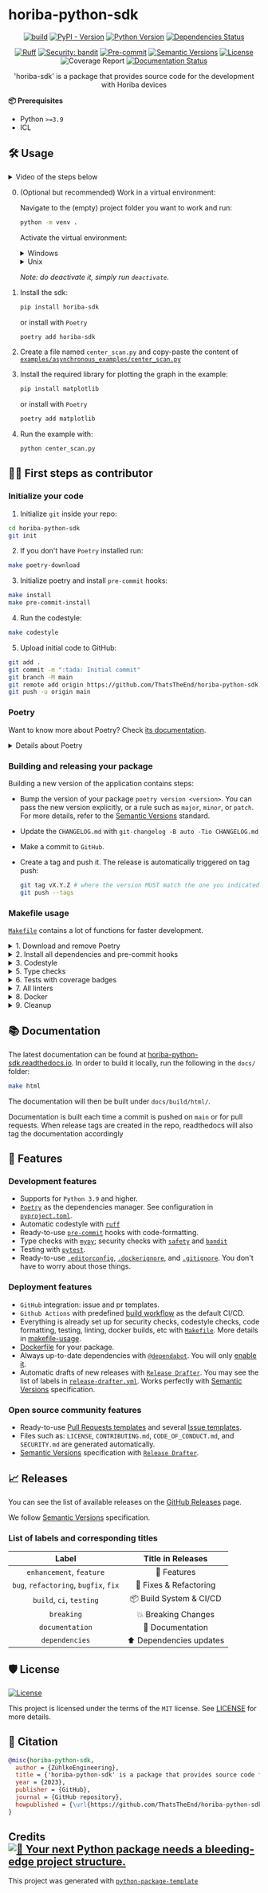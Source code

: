# horiba-python-sdk

<div align="center">

[![build](https://github.com/ThatsTheEnd/horiba-python-sdk/actions/workflows/build.yml/badge.svg)](https://github.com/ThatsTheEnd/horiba-python-sdk/actions/workflows/build.yml)
[![PyPI - Version](https://img.shields.io/pypi/v/horiba-sdk)](https://pypi.org/project/horiba-sdk/)
[![Python Version](https://img.shields.io/pypi/pyversions/horiba-sdk.svg)](https://pypi.org/project/horiba-sdk/)
[![Dependencies Status](https://img.shields.io/badge/dependencies-up%20to%20date-brightgreen.svg)](https://github.com/ThatsTheEnd/horiba-python-sdk/pulls?utf8=%E2%9C%93&q=is%3Apr%20author%3Aapp%2Fdependabot)

[![Ruff](https://img.shields.io/endpoint?url=https://raw.githubusercontent.com/astral-sh/ruff/main/assets/badge/v2.json)](https://github.com/astral-sh/ruff)
[![Security: bandit](https://img.shields.io/badge/security-bandit-green.svg)](https://github.com/PyCQA/bandit)
[![Pre-commit](https://img.shields.io/badge/pre--commit-enabled-brightgreen?logo=pre-commit&logoColor=white)](https://github.com/ThatsTheEnd/horiba-python-sdk/blob/master/.pre-commit-config.yaml)
[![Semantic Versions](https://img.shields.io/badge/%20%20%F0%9F%93%A6%F0%9F%9A%80-semantic--versions-e10079.svg)](https://github.com/ThatsTheEnd/horiba-python-sdk/releases)
[![License](https://img.shields.io/github/license/ThatsTheEnd/horiba-python-sdk)](https://github.com/ThatsTheEnd/horiba-python-sdk/blob/master/LICENSE)
![Coverage Report](assets/images/coverage.svg)
[![Documentation Status](https://readthedocs.org/projects/horiba-python-sdk/badge/?version=latest)](https://horiba-python-sdk.readthedocs.io/en/latest/?badge=latest)

'horiba-sdk' is a package that provides source code for the development with Horiba devices

</div>

**📦 Prerequisites**

* Python `>=3.9`
* ICL

## 🛠️ Usage

<details>
<summary>Video of the steps below</summary>
![first steps in python](docs/source/images/python_first_steps.gif)
</details>

0. (Optional but recommended) Work in a virtual environment:

   Navigate to the (empty) project folder you want to work and run:

   ```bash
   python -m venv .
   ```

   Activate the virtual environment:

   <details>
   <summary>Windows</summary>

   ```powershell
   .\Scripts\activate
   ```
   </details>

   <details>
   <summary>Unix</summary>

   ```bash
   source ./bin/activate
   ```
   </details>

   *Note: do deactivate it, simply run `deactivate`.*


1. Install the sdk:

   ```bash
   pip install horiba-sdk
   ```

   or install with `Poetry`

   ```bash
   poetry add horiba-sdk
   ```

2. Create a file named `center_scan.py` and copy-paste the content of
   [`examples/asynchronous_examples/center_scan.py`](examples/asynchronous_examples/center_scan.py)

3. Install the required library for plotting the graph in the example:

   ```bash
   pip install matplotlib
   ```

   or install with `Poetry`

   ```bash
   poetry add matplotlib
   ```

4. Run the example with:

   ```bash
   python center_scan.py
   ```

## 👩‍💻 First steps as contributor

### Initialize your code

1. Initialize `git` inside your repo:

```bash
cd horiba-python-sdk
git init
```

2. If you don't have `Poetry` installed run:

```bash
make poetry-download
```

3. Initialize poetry and install `pre-commit` hooks:

```bash
make install
make pre-commit-install
```

4. Run the codestyle:

```bash
make codestyle
```

5. Upload initial code to GitHub:

```bash
git add .
git commit -m ":tada: Initial commit"
git branch -M main
git remote add origin https://github.com/ThatsTheEnd/horiba-python-sdk.git
git push -u origin main
```

<!-- ### Set up bots -->

<!-- - Set up [Dependabot](https://docs.github.com/en/github/administering-a-repository/enabling-and-disabling-version-updates#enabling-github-dependabot-version-updates) to ensure you have the latest dependencies. -->
<!-- - Set up [Stale bot](https://github.com/apps/stale) for automatic issue closing. -->

### Poetry

Want to know more about Poetry? Check [its documentation](https://python-poetry.org/docs/).

<details>
<summary>Details about Poetry</summary>
<p>

Poetry's [commands](https://python-poetry.org/docs/cli/#commands) are very intuitive and easy to learn, like:

- `poetry add numpy@latest`
- `poetry run pytest`
- `poetry publish --build`

etc
</p>
</details>

### Building and releasing your package

Building a new version of the application contains steps:

- Bump the version of your package `poetry version <version>`. You can pass the new version explicitly, or a rule such as `major`, `minor`, or `patch`. For more details, refer to the [Semantic Versions](https://semver.org/) standard.
- Update the `CHANGELOG.md` with `git-changelog -B auto -Tio CHANGELOG.md`
- Make a commit to `GitHub`.
- Create a tag and push it. The release is automatically triggered on tag push:

  ```bash
  git tag vX.Y.Z # where the version MUST match the one you indicated before
  git push --tags
  ```

### Makefile usage

[`Makefile`](https://github.com/ThatsTheEnd/horiba-python-sdk/blob/master/Makefile) contains a lot of functions for faster development.

<details>
<summary>1. Download and remove Poetry</summary>
<p>

To download and install Poetry run:

```bash
make poetry-download
```

To uninstall

```bash
make poetry-remove
```

</p>
</details>

<details>
<summary>2. Install all dependencies and pre-commit hooks</summary>
<p>

Install requirements:

```bash
make install
```

Pre-commit hooks coulb be installed after `git init` via

```bash
make pre-commit-install
```

</p>
</details>

<details>
<summary>3. Codestyle</summary>
<p>

Automatic formatting uses `pyupgrade`, `isort` and `black`.

```bash
make codestyle

# or use synonym
make formatting
```

Codestyle checks only, without rewriting files:

```bash
make check-codestyle
```

> Note: `check-codestyle` uses `isort`, `black` and `darglint` library

Update all dev libraries to the latest version using one comand

```bash
make update-dev-deps
```

<details>
<summary>4. Code security</summary>
<p>

```bash
make check-safety
```

This command launches `Poetry` integrity checks as well as identifies security issues with `Safety` and `Bandit`.

```bash
make check-safety
```

</p>
</details>

</p>
</details>

<details>
<summary>5. Type checks</summary>
<p>

Run `mypy` static type checker

```bash
make mypy
```

</p>
</details>

<details>
<summary>6. Tests with coverage badges</summary>
<p>

Run `pytest`

```bash
make test
```

</p>
</details>

<details>
<summary>7. All linters</summary>
<p>

Of course there is a command to ~~rule~~ run all linters in one:

```bash
make lint
```

the same as:

```bash
make test
make check-codestyle
make mypy
make check-safety
```

</p>
</details>

<details>
<summary>8. Docker</summary>
<p>

```bash
make docker-build
```

which is equivalent to:

```bash
make docker-build VERSION=latest
```

Remove docker image with

```bash
make docker-remove
```

More information [about docker](https://github.com/ThatsTheEnd/horiba-python-sdk/tree/master/docker).

</p>
</details>

<details>
<summary>9. Cleanup</summary>
<p>
Delete pycache files

```bash
make pycache-remove
```

Remove package build

```bash
make build-remove
```

Delete .DS_STORE files

```bash
make dsstore-remove
```

Remove .mypycache

```bash
make mypycache-remove
```

Or to remove all above run:

```bash
make cleanup
```

</p>
</details>

## 📚 Documentation

The latest documentation can be found at
[horiba-python-sdk.readthedocs.io](https://horiba-python-sdk.readthedocs.io/en/latest/).
In order to build it locally, run the following in the `docs/` folder:

```bash
make html
```

The documentation will then be built under `docs/build/html/`.

Documentation is built each time a commit is pushed on `main` or for pull
requests. When release tags are created in the repo, readthedocs will also tag
the documentation accordingly

## 🚀 Features

### Development features

- Supports for `Python 3.9` and higher.
- [`Poetry`](https://python-poetry.org/) as the dependencies manager. See configuration in [`pyproject.toml`](https://github.com/ThatsTheEnd/horiba-python-sdk/blob/master/pyproject.toml).
- Automatic codestyle with [`ruff`](https://github.com/astral-sh/ruff)
- Ready-to-use [`pre-commit`](https://pre-commit.com/) hooks with code-formatting.
- Type checks with [`mypy`](https://mypy.readthedocs.io); security checks with [`safety`](https://github.com/pyupio/safety) and [`bandit`](https://github.com/PyCQA/bandit)
- Testing with [`pytest`](https://docs.pytest.org/en/latest/).
- Ready-to-use [`.editorconfig`](https://github.com/ThatsTheEnd/horiba-python-sdk/blob/master/.editorconfig), [`.dockerignore`](https://github.com/ThatsTheEnd/horiba-python-sdk/blob/master/.dockerignore), and [`.gitignore`](https://github.com/ThatsTheEnd/horiba-python-sdk/blob/master/.gitignore). You don't have to worry about those things.

### Deployment features

- `GitHub` integration: issue and pr templates.
- `Github Actions` with predefined [build workflow](https://github.com/ThatsTheEnd/horiba-python-sdk/blob/master/.github/workflows/build.yml) as the default CI/CD.
- Everything is already set up for security checks, codestyle checks, code formatting, testing, linting, docker builds, etc with [`Makefile`](https://github.com/ThatsTheEnd/horiba-python-sdk/blob/master/Makefile#L89). More details in [makefile-usage](#makefile-usage).
- [Dockerfile](https://github.com/ThatsTheEnd/horiba-python-sdk/blob/master/docker/Dockerfile) for your package.
- Always up-to-date dependencies with [`@dependabot`](https://dependabot.com/). You will only [enable it](https://docs.github.com/en/github/administering-a-repository/enabling-and-disabling-version-updates#enabling-github-dependabot-version-updates).
- Automatic drafts of new releases with [`Release Drafter`](https://github.com/marketplace/actions/release-drafter). You may see the list of labels in [`release-drafter.yml`](https://github.com/ThatsTheEnd/horiba-python-sdk/blob/master/.github/release-drafter.yml). Works perfectly with [Semantic Versions](https://semver.org/) specification.

### Open source community features

- Ready-to-use [Pull Requests templates](https://github.com/ThatsTheEnd/horiba-python-sdk/blob/master/.github/PULL_REQUEST_TEMPLATE.md) and several [Issue templates](https://github.com/ThatsTheEnd/horiba-python-sdk/tree/master/.github/ISSUE_TEMPLATE).
- Files such as: `LICENSE`, `CONTRIBUTING.md`, `CODE_OF_CONDUCT.md`, and `SECURITY.md` are generated automatically.
- [Semantic Versions](https://semver.org/) specification with [`Release Drafter`](https://github.com/marketplace/actions/release-drafter).
<!-- - [`Stale bot`](https://github.com/apps/stale) that closes abandoned issues after a period of inactivity. (You will only [need to setup free plan](https://github.com/marketplace/stale)). Configuration is [here](https://github.com/ThatsTheEnd/horiba-python-sdk/blob/master/.github/.stale.yml). -->


## 📈 Releases

You can see the list of available releases on the [GitHub Releases](https://github.com/ThatsTheEnd/horiba-python-sdk/releases) page.

We follow [Semantic Versions](https://semver.org/) specification.

<!-- We use [`Release Drafter`](https://github.com/marketplace/actions/release-drafter). As pull requests are merged, a draft release is kept up-to-date listing the changes, ready to publish when you’re ready. With the categories option, you can categorize pull requests in release notes using labels. -->

### List of labels and corresponding titles

|               **Label**               |  **Title in Releases**  |
| :-----------------------------------: | :---------------------: |
|       `enhancement`, `feature`        |       🚀 Features       |
| `bug`, `refactoring`, `bugfix`, `fix` | 🔧 Fixes & Refactoring  |
|       `build`, `ci`, `testing`        | 📦 Build System & CI/CD |
|              `breaking`               |   💥 Breaking Changes   |
|            `documentation`            |    📝 Documentation     |
|            `dependencies`             | ⬆️ Dependencies updates |

<!-- You can update it in [`release-drafter.yml`](https://github.com/ThatsTheEnd/horiba-python-sdk/blob/master/.github/release-drafter.yml). -->

<!-- GitHub creates the `bug`, `enhancement`, and `documentation` labels for you. Dependabot creates the `dependencies` label. Create the remaining labels on the Issues tab of your GitHub repository, when you need them. -->

## 🛡 License

[![License](https://img.shields.io/github/license/ThatsTheEnd/horiba-python-sdk)](https://github.com/ThatsTheEnd/horiba-python-sdk/blob/master/LICENSE)

This project is licensed under the terms of the `MIT` license. See [LICENSE](https://github.com/ThatsTheEnd/horiba-python-sdk/blob/master/LICENSE) for more details.

## 📃 Citation

```bibtex
@misc{horiba-python-sdk,
  author = {ZühlkeEngineering},
  title = {'horiba-python-sdk' is a package that provides source code for the development with Horiba devices},
  year = {2023},
  publisher = {GitHub},
  journal = {GitHub repository},
  howpublished = {\url{https://github.com/ThatsTheEnd/horiba-python-sdk}}
}
```

## Credits [![🚀 Your next Python package needs a bleeding-edge project structure.](https://img.shields.io/badge/python--package--template-%F0%9F%9A%80-brightgreen)](https://github.com/TezRomacH/python-package-template)

This project was generated with [`python-package-template`](https://github.com/TezRomacH/python-package-template)
